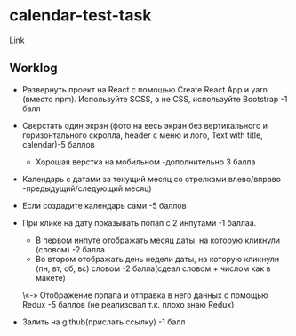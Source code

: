 # calendar-test-task 
[Link](https://gallant-heisenberg-57c2d1.netlify.app/ )
## Worklog 
+ Развернуть проект на React с помощью Create React App и yarn (вместо npm). Используйте SCSS, а не CSS, используйте Bootstrap -1 балл

+ Сверстать один экран (фото на весь экран без вертикального и горизонтального скролла, header с меню и лого, Text with title, calendar)-5 баллов
  + Хорошая верстка на мобильном  -дополнительно 3 балла

+ Календарь с датами за текущий месяц со стрелками  влево/вправо -предыдущий/следующий месяц)
 + Если создадите календарь сами -5 баллов 
 
+ При клике на дату показывать попап с 2 инпутами  -1 баллаa.
   + В первом инпуте отображать месяц даты, на которую кликнули (словом) -2 балла
   + Во втором отображать день недели даты, на которую кликнули (пн, вт, сб, вс) словом -2 балла(сдеал словом + числом как в макете)
   
   \«-» Отображение попапа и отправка в него данных с помощью Redux -5 баллов (не реализовал т.к. плохо знаю Redux)
   
+ Залить на github(прислать ссылку) -1 балл 